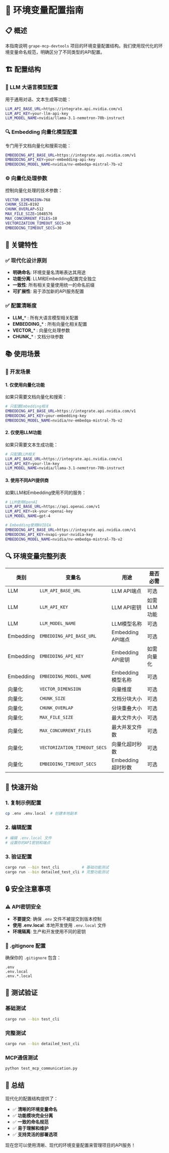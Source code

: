 # 🔧 环境变量配置指南

## 📋 概述

本指南说明 `grape-mcp-devtools` 项目的环境变量配置结构。我们使用现代化的环境变量命名规范，明确区分了不同类型的API配置。

## 🏗️ 配置结构

### 🤖 LLM 大语言模型配置
用于通用对话、文本生成等功能：

```bash
LLM_API_BASE_URL=https://integrate.api.nvidia.com/v1
LLM_API_KEY=your-llm-api-key
LLM_MODEL_NAME=nvidia/llama-3.1-nemotron-70b-instruct
```

### 🔍 Embedding 向量化模型配置
专门用于文档向量化和搜索功能：

```bash
EMBEDDING_API_BASE_URL=https://integrate.api.nvidia.com/v1
EMBEDDING_API_KEY=your-embedding-api-key
EMBEDDING_MODEL_NAME=nvidia/nv-embedqa-mistral-7b-v2
```

### ⚙️ 向量化处理参数
控制向量化处理的技术参数：

```bash
VECTOR_DIMENSION=768
CHUNK_SIZE=8192
CHUNK_OVERLAP=512
MAX_FILE_SIZE=1048576
MAX_CONCURRENT_FILES=10
VECTORIZATION_TIMEOUT_SECS=30
EMBEDDING_TIMEOUT_SECS=30
```

## 🎯 关键特性

### ✅ 现代化设计原则
- **明确命名**: 环境变量名清晰表达其用途
- **功能分离**: LLM和Embedding配置完全独立
- **一致性**: 所有相关变量使用统一的命名前缀
- **可扩展性**: 易于添加新的API服务配置

### ✅ 配置清晰度
- **LLM_*** : 所有大语言模型相关配置
- **EMBEDDING_*** : 所有向量化相关配置
- **VECTOR_*** : 向量化处理参数
- **CHUNK_*** : 文档分块参数

## 📚 使用场景

### 🔧 开发场景

#### 1. 仅使用向量化功能
如果只需要文档向量化和搜索：
```bash
# 只配置Embedding相关
EMBEDDING_API_BASE_URL=https://integrate.api.nvidia.com/v1
EMBEDDING_API_KEY=your-embedding-key
EMBEDDING_MODEL_NAME=nvidia/nv-embedqa-mistral-7b-v2
```

#### 2. 仅使用LLM功能
如果只需要文本生成功能：
```bash
# 只配置LLM相关
LLM_API_BASE_URL=https://integrate.api.nvidia.com/v1
LLM_API_KEY=your-llm-key
LLM_MODEL_NAME=nvidia/llama-3.1-nemotron-70b-instruct
```

#### 3. 使用不同API提供商
如果LLM和Embedding使用不同的服务：
```bash
# LLM使用OpenAI
LLM_API_BASE_URL=https://api.openai.com/v1
LLM_API_KEY=sk-your-openai-key
LLM_MODEL_NAME=gpt-4

# Embedding使用NVIDIA
EMBEDDING_API_BASE_URL=https://integrate.api.nvidia.com/v1
EMBEDDING_API_KEY=nvapi-your-nvidia-key
EMBEDDING_MODEL_NAME=nvidia/nv-embedqa-mistral-7b-v2
```

## 🔍 环境变量完整列表

| 类别 | 变量名 | 用途 | 是否必需 |
|------|--------|------|----------|
| LLM | `LLM_API_BASE_URL` | LLM API端点 | 可选 |
| LLM | `LLM_API_KEY` | LLM API密钥 | 如需LLM功能 |
| LLM | `LLM_MODEL_NAME` | LLM模型名称 | 可选 |
| Embedding | `EMBEDDING_API_BASE_URL` | Embedding API端点 | 可选 |
| Embedding | `EMBEDDING_API_KEY` | Embedding API密钥 | 如需向量化 |
| Embedding | `EMBEDDING_MODEL_NAME` | Embedding模型名称 | 可选 |
| 向量化 | `VECTOR_DIMENSION` | 向量维度 | 可选 |
| 向量化 | `CHUNK_SIZE` | 文档分块大小 | 可选 |
| 向量化 | `CHUNK_OVERLAP` | 分块重叠大小 | 可选 |
| 向量化 | `MAX_FILE_SIZE` | 最大文件大小 | 可选 |
| 向量化 | `MAX_CONCURRENT_FILES` | 最大并发文件数 | 可选 |
| 向量化 | `VECTORIZATION_TIMEOUT_SECS` | 向量化超时秒数 | 可选 |
| 向量化 | `EMBEDDING_TIMEOUT_SECS` | Embedding超时秒数 | 可选 |

## 🚀 快速开始

### 1. 复制示例配置
```bash
cp .env .env.local  # 创建本地副本
```

### 2. 编辑配置
```bash
# 编辑 .env.local 文件
# 设置你的API密钥和端点
```

### 3. 验证配置
```bash
cargo run --bin test_cli          # 基础功能测试
cargo run --bin detailed_test_cli # 完整功能测试
```

## 🔒 安全注意事项

### ⚠️ API密钥安全
- **不要提交**: 确保 `.env` 文件不被提交到版本控制
- **使用 .env.local**: 本地开发使用 `.env.local` 文件
- **环境隔离**: 生产和开发使用不同的密钥

### 📝 .gitignore 配置
确保你的 `.gitignore` 包含：
```
.env
.env.local
.env.*.local
```

## 🧪 测试验证

### 基础测试
```bash
cargo run --bin test_cli
```

### 完整测试
```bash
cargo run --bin detailed_test_cli
```

### MCP通信测试
```bash
python test_mcp_communication.py
```

## 🎉 总结

现代化的配置结构提供了：
- ✅ **清晰的环境变量命名**
- ✅ **功能模块完全分离**
- ✅ **一致的命名规范**
- ✅ **易于理解和维护**
- ✅ **支持灵活的部署选项**

现在您可以使用清晰、现代的环境变量配置来管理项目的API服务！ 
